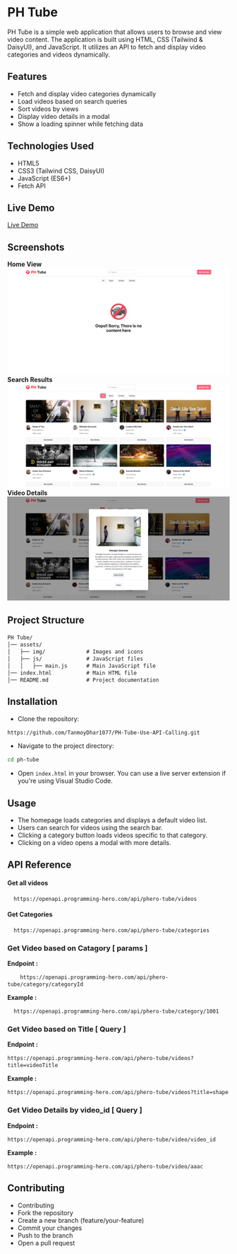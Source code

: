
# PH Tube

PH Tube is a simple web application that allows users to browse and view video content. The application is built using HTML, CSS (Tailwind & DaisyUI), and JavaScript. It utilizes an API to fetch and display video categories and videos dynamically.

## Features

* Fetch and display video categories dynamically
* Load videos based on search queries
* Sort videos by views
* Display video details in a modal
* Show a loading spinner while fetching data
## Technologies Used

* HTML5
* CSS3 (Tailwind CSS, DaisyUI)
* JavaScript (ES6+)
* Fetch API
## Live Demo

[Live Demo](https://tanmoydhar1077.github.io/PH-Tube-Use-API-Calling/)
## Screenshots
**Home View**
![Home](./assets/img/home.png)
**Search Results**
![Video Content](./assets/img/Videos.png)
**Video Details**
![Cart](./assets/img/Card.png)

## Project Structure
```
PH Tube/
│── assets/
│   ├── img/             # Images and icons
│   ├── js/              # JavaScript files
│   │   ├── main.js      # Main JavaScript file
│── index.html           # Main HTML file
│── README.md            # Project documentation
```
## Installation

* Clone the repository: 
```bash
https://github.com/TanmoyDhar1077/PH-Tube-Use-API-Calling.git
```
* Navigate to the project directory: 
```bash
cd ph-tube
```
* Open `index.html` in your browser. You can use a live server extension if you're using Visual Studio Code.

## Usage
* The homepage loads categories and displays a default video list.
* Users can search for videos using the search bar.
* Clicking a category button loads videos specific to that category.
* Clicking on a video opens a modal with more details.

## API Reference

#### Get all videos

```
  https://openapi.programming-hero.com/api/phero-tube/videos
```

#### Get Categories

```
  https://openapi.programming-hero.com/api/phero-tube/categories
```

### Get Video based on Catagory [ params ]

 **Endpoint :** 
```
    https://openapi.programming-hero.com/api/phero-tube/category/categoryId
```
**Example :**
```
  https://openapi.programming-hero.com/api/phero-tube/category/1001
```

### Get Video based on Title [ Query ]

**Endpoint :** 
```
https://openapi.programming-hero.com/api/phero-tube/videos?title=videoTitle
```
**Example :**
```
https://openapi.programming-hero.com/api/phero-tube/videos?title=shape
```

### Get Video Details by video_id [ Query ]

**Endpoint :** 
```
https://openapi.programming-hero.com/api/phero-tube/video/video_id
```
**Example :** 
```
https://openapi.programming-hero.com/api/phero-tube/video/aaac
```


## Contributing
* Contributing
* Fork the repository
* Create a new branch (feature/your-feature)
* Commit your changes
* Push to the branch
* Open a pull request

